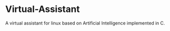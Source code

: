 # Virtual-Assistant
A virtual assistant for linux based on Artificial Intelligence implemented in C.
